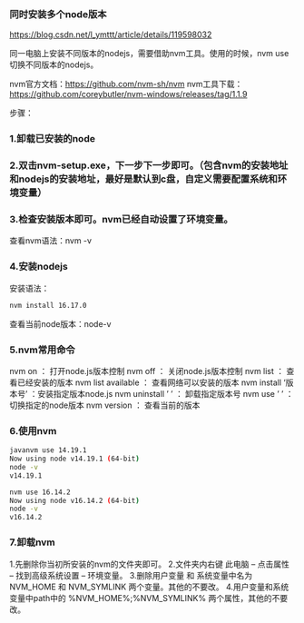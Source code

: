 ### 同时安装多个node版本

https://blog.csdn.net/l_ymttt/article/details/119598032

同一电脑上安装不同版本的nodejs，需要借助nvm工具。使用的时候，nvm use切换不同版本的nodejs。

nvm官方文档：https://github.com/nvm-sh/nvm
nvm工具下载：https://github.com/coreybutler/nvm-windows/releases/tag/1.1.9

步骤：

### 1.卸载已安装的node

### 2.双击nvm-setup.exe，下一步下一步即可。（包含nvm的安装地址和nodejs的安装地址，最好是默认到c盘，自定义需要配置系统和环境变量）

### 3.检查安装版本即可。nvm已经自动设置了环境变量。

查看nvm语法：nvm -v

### 4.安装nodejs

安装语法：

```bash
nvm install 16.17.0
```

查看当前node版本：node-v

### 5.nvm常用命令

nvm on ： 打开node.js版本控制
nvm off ： 关闭node.js版本控制
nvm list ： 查看已经安装的版本
nvm list available ： 查看网络可以安装的版本
nvm install ‘版本号’ ：安装指定版本node.js
nvm uninstall ’ ’ ： 卸载指定版本号
nvm use ’ ’ ： 切换指定的node版本
nvm version ： 查看当前的版本

### 6.使用nvm

```bash
javanvm use 14.19.1
Now using node v14.19.1 (64-bit)
node -v
v14.19.1
```

```bash
nvm use 16.14.2
Now using node v16.14.2 (64-bit)
node -v
v16.14.2
```



### 7.卸载nvm

1.先删除你当初所安装的nvm的文件夹即可。
2.文件夹内右键 此电脑 – 点击属性 – 找到高级系统设置 – 环境变量。
3.删除用户变量 和 系统变量中名为 NVM_HOME 和 NVM_SYMLINK 两个变量。其他的不要改。
4.用户变量和系统变量中path中的 %NVM_HOME%;%NVM_SYMLINK% 两个属性，其他的不要改。